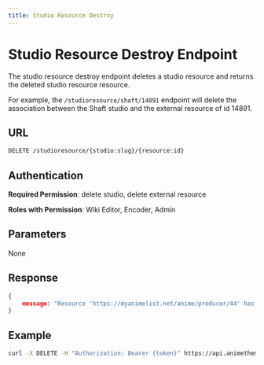 ```yaml
---
title: Studio Resource Destroy
---
```


# Studio Resource Destroy Endpoint

The studio resource destroy endpoint deletes a studio resource and returns the deleted studio resource resource.

For example, the `/studioresource/shaft/14891` endpoint will delete the association between the Shaft studio and the external resource of id 14891.

## URL

```sh
DELETE /studioresource/{studio:slug}/{resource:id}
```

## Authentication

**Required Permission**: delete studio, delete external resource

**Roles with Permission**: Wiki Editor, Encoder, Admin

## Parameters

None

## Response

```json
{
    message: "Resource 'https://myanimelist.net/anime/producer/44' has been detached from Studio 'Shaft'.",
}
```

## Example

```bash
curl -X DELETE -H "Authorization: Bearer {token}" https://api.animethemes.moe/studioresource/shaft/14891
```

